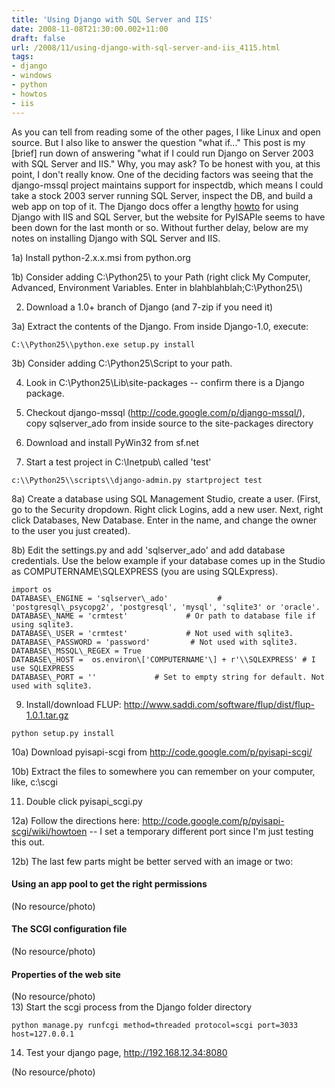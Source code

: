 ```yaml
---
title: 'Using Django with SQL Server and IIS'
date: 2008-11-08T21:30:00.002+11:00
draft: false
url: /2008/11/using-django-with-sql-server-and-iis_4115.html
tags: 
- django
- windows
- python
- howtos
- iis
---
```


As you can tell from reading some of the other pages, I like Linux and open source. But I also like to answer the question "what if..." This post is my \[brief\] run down of answering "what if I could run Django on Server 2003 with SQL Server and IIS." Why, you may ask? To be honest with you, at this point, I don't really know. One of the deciding factors was seeing that the django-mssql project maintains support for inspectdb, which means I could take a stock 2003 server running SQL Server, inspect the DB, and build a web app on top of it. The Django docs offer a lengthy [howto](http://code.djangoproject.com/wiki/DjangoOnWindowsWithIISAndSQLServer) for using Django with IIS and SQL Server, but the website for PyISAPIe seems to have been down for the last month or so. Without further delay, below are my notes on installing Django with SQL Server and IIS.

  
  
1a) Install python-2.x.x.msi from python.org  
  
1b) Consider adding C:\\Python25\\ to your Path (right click My Computer, Advanced, Environment Variables. Enter in blahblahblah;C:\\Python25\\)  
  
2) Download a 1.0+ branch of Django (and 7-zip if you need it)  
  
3a) Extract the contents of the Django. From inside Django-1.0, execute:  
  
```
C:\\Python25\\python.exe setup.py install

```  
3b) Consider adding C:\\Python25\\Script to your path.  
  
4) Look in C:\\Python25\\Lib\\site-packages -- confirm there is a Django package.  
  
5) Checkout django-mssql (http://code.google.com/p/django-mssql/), copy sqlserver\_ado from inside source to the site-packages directory  
  
6) Download and install PyWin32 from sf.net  
  
7) Start a test project in C:\\Inetpub\\ called 'test'  
  
```
c:\\Python25\\scripts\\django-admin.py startproject test

```  
8a) Create a database using SQL Management Studio, create a user. (First, go to the Security dropdown. Right click Logins, add a new user. Next, right click Databases, New Database. Enter in the name, and change the owner to the user you just created).  
  
8b) Edit the settings.py and add 'sqlserver\_ado' and add database credentials. Use the below example if your database comes up in the Studio as COMPUTERNAME\\SQLEXPRESS (you are using SQLExpress).  
  
```
import os
DATABASE\_ENGINE = 'sqlserver\_ado'           # 'postgresql\_psycopg2', 'postgresql', 'mysql', 'sqlite3' or 'oracle'.
DATABASE\_NAME = 'crmtest'             # Or path to database file if using sqlite3.
DATABASE\_USER = 'crmtest'             # Not used with sqlite3.
DATABASE\_PASSWORD = 'password'         # Not used with sqlite3.
DATABASE\_MSSQL\_REGEX = True
DATABASE\_HOST =  os.environ\['COMPUTERNAME'\] + r'\\SQLEXPRESS' # I use SQLEXPRESS
DATABASE\_PORT = ''             # Set to empty string for default. Not used with sqlite3.

```  
9) Install/download FLUP: http://www.saddi.com/software/flup/dist/flup-1.0.1.tar.gz  
  
```
python setup.py install

```  
10a) Download pyisapi-scgi from http://code.google.com/p/pyisapi-scgi/  
  
10b) Extract the files to somewhere you can remember on your computer, like, c:\\scgi  
  
11) Double click pyisapi\_scgi.py  
  
12a) Follow the directions here: http://code.google.com/p/pyisapi-scgi/wiki/howtoen -- I set a temporary different port since I'm just testing this out.  
  
12b) The last few parts might be better served with an image or two:  
  

#### Using an app pool to get the right permissions

  
(No resource/photo)  
  
  

#### The SCGI configuration file

  
(No resource/photo)  
  
  

#### Properties of the web site

  
(No resource/photo)  
13) Start the scgi process from the Django folder directory  
  
```
python manage.py runfcgi method=threaded protocol=scgi port=3033 host=127.0.0.1

```  
14) Test your django page, http://192.168.12.34:8080  
  
  
  
(No resource/photo)